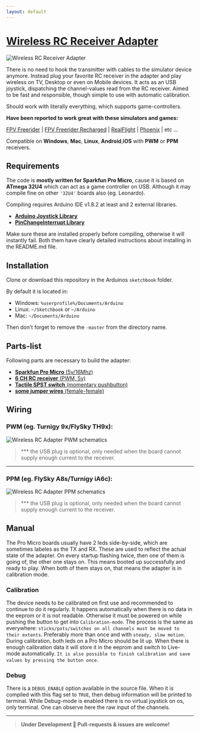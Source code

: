 ```yaml
---
layout: default
---
```


# [Wireless RC Receiver Adapter](http://gregnau.github.io/wireless_rc_adapter)
![Wireless RC Receiver Adapter](https://raw.githubusercontent.com/gregnau/wireless_rc_adapter/master/adapter.png)

There is no need to hook the transmitter with cables to the simulator device anymore. Instead plug your favorite RC receiver in the adapter and play wireless on TV, Desktop or even on Mobile devices. It acts as an USB joystick, dispatching the channel-values read from the RC receiver. Aimed to be fast and responsible, though simple to use with automatic calibration.

Should work with literally everything, which supports game-controllers.

**Have been reported to work great with these simulators and games:**

[FPV Freerider](http://fpv-freerider.itch.io/fpv-freerider) | [FPV Freerider Recharged](http://fpv-freerider.itch.io/fpv-freerider-recharged) | [RealFlight](http://www.realflight.com) | [Phoenix](http://www.phoenix-sim.com) | etc ...

Compatible on **Windows**, **Mac**, **Linux**, **Android**,**iOS** with **PWM** or **PPM** receivers.

## Requirements
The code is **mostly written for Sparkfun Pro Micro**, cause it is based on **ATmega 32U4** which can act as a game controller on USB. Although it may compile fine on other ```'32U4'``` boards also (eg. Leonardo).

Compiling requires Arduino IDE v1.8.2 at least and 2 external libraries.
 - [**Arduino Joystick Library**](http://github.com/MHeironimus/ArduinoJoystickLibrary)
 - [**PinChangeInterrupt Library**](http://github.com/NicoHood/PinChangeInterrupt)

Make sure these are installed properly before compiling, otherwise it will instantly fail.
Both them have clearly detailed instructions about installing in the README.md file.

## Installation
Clone or download this repository in the Arduinos ```sketchbook``` folder.

By default it is located in:
 * Windows: ```%userprofile%/Documents/Arduino```
 * Linux: ```~/Sketchbook``` or ```~/Arduino```
 * Mac: ```~/Documents/Arduino```
 
Then don't forget to remove the ```-master``` from the directory name.

## Parts-list
Following parts are necessary to build the adapter:
 - [**Sparkfun Pro Micro** (5v/16Mhz)](http://www.ebay.com/sch/i.html?_from=R40&_trksid=p2050601.m570.l1313.TR0.TRC0.H0.Xatmega32u4.TRS0&_nkw=atmega32u4&_sacat=0)
 - [**6 CH RC receiver** (PWM, 5v)](http://www.ebay.com/sch/i.html?_from=R40&_trksid=p2050601.m570.l1313.TR3.TRC2.A0.H0.Xfs-r6b.TRS0&_nkw=fs-r6b&_sacat=0)
 - [**Tactile SPST switch** (momentary pushbutton)](http://www.ebay.com/sch/i.html?_from=R40&_trksid=p2050601.m570.l1313.TR10.TRC2.A0.H0.Xspst+switch+smd.TRS0&_nkw=spst+switch+smd&_sacat=0)
 - [**some jumper wires** (female-female)](http://www.ebay.com/sch/i.html?_from=R40&_trksid=p2050601.m570.l1313.TR12.TRC2.A0.H0.Xjumper+wire+arduino.TRS0&_nkw=jumper+wire+arduino&_sacat=0)

## Wiring
### PWM (eg. Turnigy 9x/FlySky TH9x):
![Wireless RC Adapter PWM schematics](https://raw.githubusercontent.com/gregnau/wireless_rc_adapter/master/wiring-pwm.png)
> *** the USB plug is optional, only needed when the board cannot supply enough current to the receiver.

---

### PPM (eg. FlySky A8s/Turnigy iA6c):
![Wireless RC Adapter PPM schematics](https://raw.githubusercontent.com/gregnau/wireless_rc_adapter/master/wiring-ppm.png)
> *** the USB plug is optional, only needed when the board cannot supply enough current to the receiver.

## Manual
The Pro Micro boards usually have 2 leds side-by-side, which are sometimes labeles as the TX and RX. These are used to reflect the actual state of the adapter. On every startup flashing twice, then one of them is going of, the other one stays on. This means booted up successfully and ready to play. When both of them stays on, that means the adapter is in calibration mode.

### Calibration
The device needs to be calibrated on first use and recommended to continue to do it regularly. It happens automatically when there is no data in the eeprom or it is not readable. Otherwise it must be powered on while pushing the button to get into ```Calibration-mode```. The process is the same as everywhere: ```sticks/pots/switches on all channels must be moved to their extents```. Preferably more than once and with ```steady, slow motion```. During calibration, both leds on a Pro Micro should be lit up. When there is enough calibration data it will store it in the eeprom and switch to Live-mode automatically. ```It is also possible to finish calibration and save values by pressing the button once```.

### Debug
There is a ```DEBUG_ENABLE``` option available in the source file. When it is compiled with this flag set to ```TRUE```, then debug information will be printed to terminal. While Debug-mode is enabled there is no virtual joystick on os, only terminal. One can observe here the raw input of the channels.

---
> **Under Development 🚧 Pull-requests & issues are welcome!**
